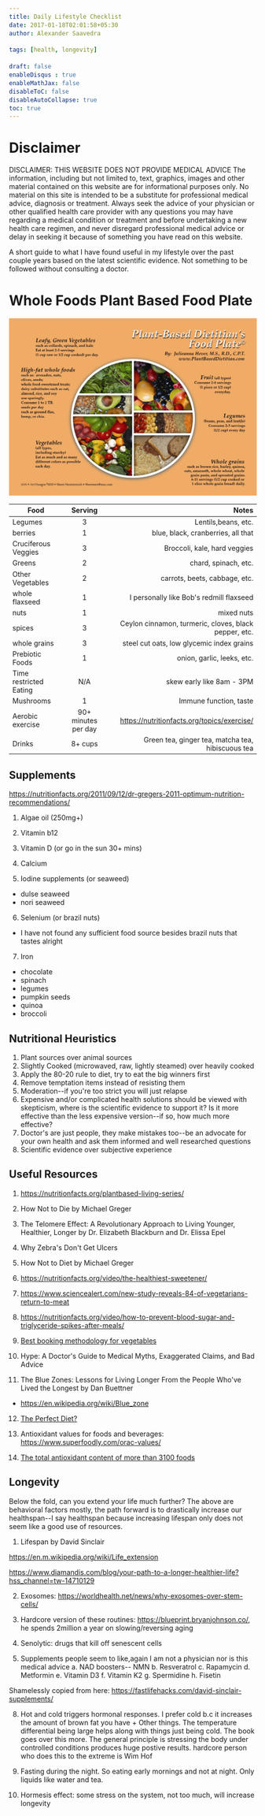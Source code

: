 ```yaml
---
title: Daily Lifestyle Checklist
date: 2017-01-18T02:01:58+05:30
author: Alexander Saavedra

tags: [health, longevity]

draft: false
enableDisqus : true
enableMathJax: false
disableToC: false
disableAutoCollapse: true
toc: true
---
```


# Disclaimer

DISCLAIMER: THIS WEBSITE DOES NOT PROVIDE MEDICAL ADVICE The information, including but not limited to, text, graphics, images and other material contained on this website are for informational purposes only. No material on this site is intended to be a substitute for professional medical advice, diagnosis or treatment. Always seek the advice of your physician or other qualified health care provider with any questions you may have regarding a medical condition or treatment and before undertaking a new health care regimen, and never disregard professional medical advice or delay in seeking it because of something you have read on this website.

A short guide to what I have found useful in my
lifestyle over the past couple years based on the latest scientific evidence. Not something to be followed without consulting a doctor.

# Whole Foods Plant Based Food Plate

![Whole Foods Plant Based](/whole-foods.jpg "Whole Foods plant based Foods")

| Food        | Serving           | Notes  |
| ------------- |:-------------:| -----:|
| Legumes      | 3 | Lentils,beans, etc. |
| berries      | 1      |   blue, black, cranberries, all that |
| Cruciferous Veggies | 3     |    Broccoli, kale, hard veggies |
| Greens | 2      |   chard, spinach, etc. |
| Other Vegetables | 2      |    carrots, beets, cabbage, etc. |
| whole flaxseed | 1      |    I personally like Bob's redmill flaxseed |
| nuts | 1      |   mixed nuts |
| spices | 3      |    Ceylon cinnamon, turmeric, cloves, black pepper, etc. |
| whole grains | 3     |    steel cut oats, low glycemic index grains |
| Prebiotic Foods | 1      | onion, garlic, leeks, etc. |
| Time restricted Eating | N/A     | skew early like 8am - 3PM |
| Mushrooms | 1      | Immune function, taste |
| Aerobic exercise | 90+ minutes per day      |   https://nutritionfacts.org/topics/exercise/ |
| Drinks | 8+ cups     | Green tea, ginger tea, matcha tea, hibiscuous tea |

## Supplements

https://nutritionfacts.org/2011/09/12/dr-gregers-2011-optimum-nutrition-recommendations/

1. Algae oil (250mg+)

2. Vitamin b12 

3. Vitamin D (or go in the sun 30+ mins)

4. Calcium

5. Iodine supplements (or seaweed)
  - dulse seaweed
  - nori seaweed

6. Selenium (or brazil nuts)

  - I have not found any sufficient food source besides brazil nuts that tastes alright

7. Iron 

  - chocolate
  - spinach
  - legumes
  - pumpkin seeds
  - quinoa
  - broccoli

## Nutritional Heuristics

1) Plant sources over animal sources
2) Slightly Cooked (microwaved, raw, lightly steamed) over heavily cooked
3) Apply the 80-20 rule to diet, try to eat the big winners first
4) Remove temptation items instead of resisting them
5) Moderation--if you're too strict you will just relapse
6) Expensive and/or complicated health solutions should be viewed with skepticism, where is the scientific evidence to support it? 
Is it more effective than the less expensive version--if so, how much more effective?
7) Doctor's are just people, they make mistakes too--be an advocate for your own health 
and ask them informed and well researched questions
8) Scientific evidence over subjective experience 


## Useful Resources

1. https://nutritionfacts.org/plantbased-living-series/

2. How Not to Die by Michael Greger

3. The Telomere Effect: A Revolutionary Approach to Living Younger, Healthier, Longer by Dr. Elizabeth Blackburn and Dr. Elissa Epel

4. Why Zebra's Don't Get Ulcers

5. How Not to Diet by Michael Greger

6. https://nutritionfacts.org/video/the-healthiest-sweetener/

7. https://www.sciencealert.com/new-study-reveals-84-of-vegetarians-return-to-meat

8. https://nutritionfacts.org/video/how-to-prevent-blood-sugar-and-triglyceride-spikes-after-meals/

9. [Best booking methodology for vegetables](https://www.youtube.com/watch?v=CblEnrysVIA)

10. Hype: A Doctor's Guide to Medical Myths, Exaggerated Claims, and Bad Advice

11. The Blue Zones: Lessons for Living Longer From the People Who've Lived the Longest by Dan Buettner
  - https://en.wikipedia.org/wiki/Blue_zone

12. [The Perfect Diet?](https://www.health.harvard.edu/diet-and-weight-loss/the-perfect-diet)

13. Antioxidant values for foods and beverages: https://www.superfoodly.com/orac-values/

14. [The total antioxidant content of more than 3100 foods](https://www.ncbi.nlm.nih.gov/pmc/articles/PMC2841576/)


## Longevity
Below the fold, can you extend your life much further? The above are behavioral factors mostly, the path forward is to drastically increase
our healthspan--I say healthspan because increasing lifespan only does not seem like a good use of resources.

1. Lifespan by David Sinclair

https://en.m.wikipedia.org/wiki/Life_extension

https://www.diamandis.com/blog/your-path-to-a-longer-healthier-life?hss_channel=tw-14710129

2. Exosomes: https://worldhealth.net/news/why-exosomes-over-stem-cells/
3. Hardcore version of these routines: https://blueprint.bryanjohnson.co/, he spends 2million a year on slowing/reversing aging

5. Senolytic: drugs that kill off senescent cells

7. Supplements people seem to like,again I am not a physician nor is this medical advice
   a. NAD boosters-- NMN
   b. Resveratrol
   c. Rapamycin
   d. Metformin
   e. Vitamin D3
   f. Vitamin K2
   g. Spermidine
   h. Fisetin

Shamelessly copied from here: https://fastlifehacks.com/david-sinclair-supplements/

8. Hot and cold triggers hormonal responses. I prefer cold b.c it increases the amount of brown fat you have + Other things. The temperature differential being large helps along with things just being cold. The book goes over this more. The general principle is stressing the body under controlled conditions produces huge postive results.
  hardcore person who does this to the extreme is Wim Hof

9. Fasting during the night. So eating early mornings and not at night. Only liquids like water and tea.

10. Hormesis effect: some stress on the system, not too much, will increase longevity

